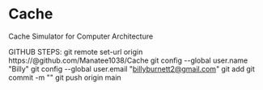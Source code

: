 # Cache
Cache Simulator for Computer Architecture

GITHUB STEPS:
        git remote set-url origin https://<ur github key>@github.com/Manatee1038/Cache
        git config --global user.name "Billy"
        git config --global user.email "billyburnett2@gmail.com"
        git add <filenames>
        git commit -m "<message u want to type>"
        git push origin main
